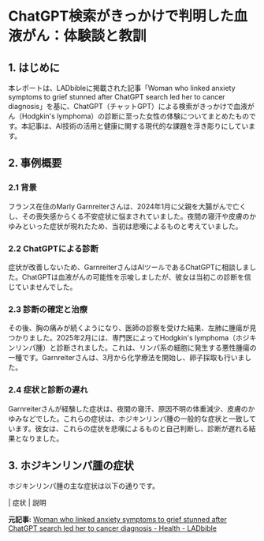 # ChatGPT検索がきっかけで判明した血液がん：体験談と教訓

## 1. はじめに

本レポートは、LADbibleに掲載された記事「Woman who linked anxiety symptoms to grief stunned after ChatGPT search led her to cancer diagnosis」を基に、ChatGPT（チャットGPT）による検索がきっかけで血液がん（Hodgkin's lymphoma）の診断に至った女性の体験についてまとめたものです。本記事は、AI技術の活用と健康に関する現代的な課題を浮き彫りにしています。

## 2. 事例概要

### 2.1 背景

フランス在住のMarly Garnreiterさんは、2024年1月に父親を大腸がんで亡くし、その喪失感からくる不安症状に悩まされていました。夜間の寝汗や皮膚のかゆみといった症状が現れたため、当初は悲嘆によるものと考えていました。

### 2.2 ChatGPTによる診断

症状が改善しないため、GarnreiterさんはAIツールであるChatGPTに相談しました。ChatGPTは血液がんの可能性を示唆しましたが、彼女は当初この診断を信じていませんでした。

### 2.3 診断の確定と治療

その後、胸の痛みが続くようになり、医師の診察を受けた結果、左肺に腫瘍が見つかりました。2025年2月には、専門医によってHodgkin's lymphoma（ホジキンリンパ腫）と診断されました。これは、リンパ系の細胞に発生する悪性腫瘍の一種です。Garnreiterさんは、3月から化学療法を開始し、卵子採取も行いました。

### 2.4 症状と診断の遅れ

Garnreiterさんが経験した症状は、夜間の寝汗、原因不明の体重減少、皮膚のかゆみなどでした。これらの症状は、ホジキンリンパ腫の一般的な症状と一致しています。彼女は、これらの症状を悲嘆によるものと自己判断し、診断が遅れる結果となりました。

## 3. ホジキンリンパ腫の症状

ホジキンリンパ腫の主な症状は以下の通りです。

| 症状 | 説明 

**元記事:** [Woman who linked anxiety symptoms to grief stunned after ChatGPT search led her to cancer diagnosis - Health - LADbible](https://www.ladbible.com/news/health/chat-gpt-cancer-diagnosis-french-woman-224352-20250421)